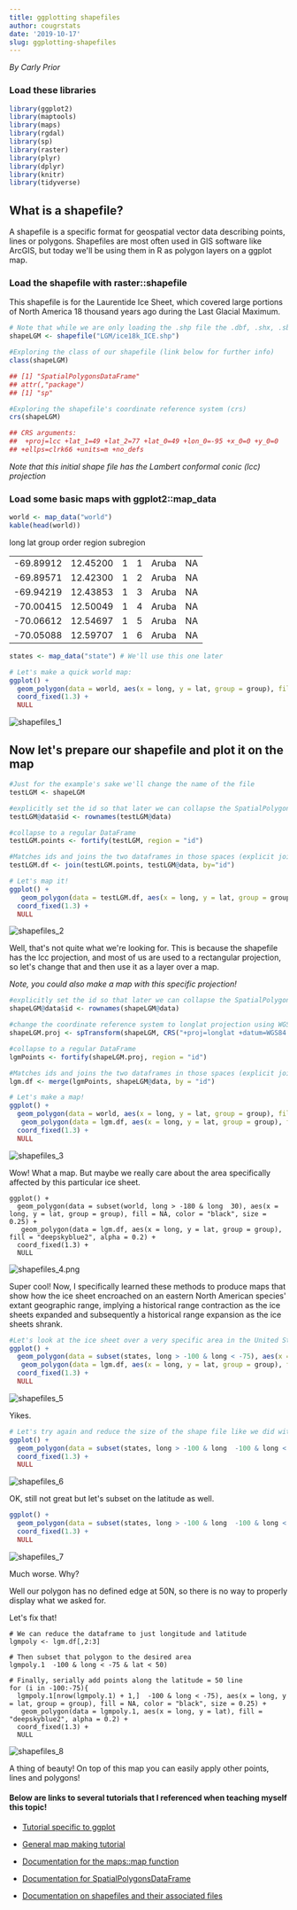 ```yaml
---
title: ggplotting shapefiles
author: cougrstats
date: '2019-10-17'
slug: ggplotting-shapefiles
---
```


_By Carly Prior_

### Load these libraries

```r
library(ggplot2)
library(maptools)
library(maps)
library(rgdal)
library(sp)
library(raster)
library(plyr)
library(dplyr)
library(knitr)
library(tidyverse)
```

## What is a shapefile?

A shapefile is a specific format for geospatial vector data describing points, lines or polygons. Shapefiles are most often used in GIS software like ArcGIS, but today we'll be using them in R as polygon layers on a ggplot map.

### Load the shapefile with raster::shapefile

This shapefile is for the Laurentide Ice Sheet, which covered large portions of North America 18 thousand years ago during the Last Glacial Maximum.

```r
# Note that while we are only loading the .shp file the .dbf, .shx, .sbn, .sbx, and .prj files all must be in the same folder as the .shp file to use the shapefile (more info in link below)
shapeLGM <- shapefile("LGM/ice18k_ICE.shp")

#Exploring the class of our shapefile (link below for further info)
class(shapeLGM)

## [1] "SpatialPolygonsDataFrame"
## attr(,"package")
## [1] "sp"

#Exploring the shapefile's coordinate reference system (crs)
crs(shapeLGM)

## CRS arguments:
##  +proj=lcc +lat_1=49 +lat_2=77 +lat_0=49 +lon_0=-95 +x_0=0 +y_0=0
## +ellps=clrk66 +units=m +no_defs
```

_Note that this initial shape file has the Lambert conformal conic (lcc) projection_

### Load some basic maps with ggplot2::map_data

```r
world <- map_data("world")
kable(head(world))
```

<table >

<tr >
long
lat
group
order
region
subregion
</tr>

<tbody >
<tr >

<td align="right" >-69.89912
</td>

<td align="right" >12.45200
</td>

<td align="right" >1
</td>

<td align="right" >1
</td>

<td align="left" >Aruba
</td>

<td align="left" >NA
</td>
</tr>
<tr >

<td align="right" >-69.89571
</td>

<td align="right" >12.42300
</td>

<td align="right" >1
</td>

<td align="right" >2
</td>

<td align="left" >Aruba
</td>

<td align="left" >NA
</td>
</tr>
<tr >

<td align="right" >-69.94219
</td>

<td align="right" >12.43853
</td>

<td align="right" >1
</td>

<td align="right" >3
</td>

<td align="left" >Aruba
</td>

<td align="left" >NA
</td>
</tr>
<tr >

<td align="right" >-70.00415
</td>

<td align="right" >12.50049
</td>

<td align="right" >1
</td>

<td align="right" >4
</td>

<td align="left" >Aruba
</td>

<td align="left" >NA
</td>
</tr>
<tr >

<td align="right" >-70.06612
</td>

<td align="right" >12.54697
</td>

<td align="right" >1
</td>

<td align="right" >5
</td>

<td align="left" >Aruba
</td>

<td align="left" >NA
</td>
</tr>
<tr >

<td align="right" >-70.05088
</td>

<td align="right" >12.59707
</td>

<td align="right" >1
</td>

<td align="right" >6
</td>

<td align="left" >Aruba
</td>

<td align="left" >NA
</td>
</tr>
</tbody>
</table>

```r
states <- map_data("state") # We'll use this one later

# Let's make a quick world map:
ggplot() +
  geom_polygon(data = world, aes(x = long, y = lat, group = group), fill = NA, color = "black", size = 0.25) +
  coord_fixed(1.3) +
  NULL
```

![shapefiles_1](https://cougrstats.files.wordpress.com/2019/10/shapefiles_1.png)

## Now let's prepare our shapefile and plot it on the map

```r
#Just for the example's sake we'll change the name of the file
testLGM <- shapeLGM

#explicitly set the id so that later we can collapse the SpatialPolygonsDataFrame into a regular DataFrame
testLGM@data$id <- rownames(testLGM@data)

#collapse to a regular DataFrame
testLGM.points <- fortify(testLGM, region = "id")

#Matches ids and joins the two dataframes in those spaces (explicit join)
testLGM.df <- join(testLGM.points, testLGM@data, by="id")

# Let's map it!
ggplot() +
   geom_polygon(data = testLGM.df, aes(x = long, y = lat, group = group), fill = "deepskyblue2", alpha = 0.2) +
  coord_fixed(1.3) +
  NULL
```

![shapefiles_2](https://cougrstats.files.wordpress.com/2019/10/shapefiles_2.png)

Well, that's not quite what we're looking for. This is because the shapefile has the lcc projection, and most of us are used to a rectangular projection, so let's change that and then use it as a layer over a map.

_Note, you could also make a map with this specific projection!_

```r
#explicitly set the id so that later we can collapse the SpatialPolygonsDataFrame into a regular DataFrame
shapeLGM@data$id <- rownames(shapeLGM@data)

#change the coordinate reference system to longlat projection using WGS84
shapeLGM.proj <- spTransform(shapeLGM, CRS("+proj=longlat +datum=WGS84 +no_defs +ellps=WGS84 +towgs84=0,0,0"))

#collapse to a regular DataFrame
lgmPoints <- fortify(shapeLGM.proj, region = "id")

#Matches ids and joins the two dataframes in those spaces (explicit join)
lgm.df <- merge(lgmPoints, shapeLGM@data, by = "id")

# Let's make a map!
ggplot() +
  geom_polygon(data = world, aes(x = long, y = lat, group = group), fill = NA, color = "black", size = 0.25) +
   geom_polygon(data = lgm.df, aes(x = long, y = lat, group = group), fill = "deepskyblue2", alpha = 0.2) +
  coord_fixed(1.3) +
  NULL
```

![shapefiles_3](https://cougrstats.files.wordpress.com/2019/10/shapefiles_3.png)

Wow! What a map. But maybe we really care about the area specifically affected by this particular ice sheet.

    ggplot() +
      geom_polygon(data = subset(world, long > -180 & long  30), aes(x = long, y = lat, group = group), fill = NA, color = "black", size = 0.25) +
       geom_polygon(data = lgm.df, aes(x = long, y = lat, group = group), fill = "deepskyblue2", alpha = 0.2) +
      coord_fixed(1.3) +
      NULL

![shapefiles_4.png](https://cougrstats.files.wordpress.com/2019/10/shapefiles_4.png)

Super cool! Now, I specifically learned these methods to produce maps that show how the ice sheet encroached on an eastern North American species' extant geographic range, implying a historical range contraction as the ice sheets expanded and subsequently a historical range expansion as the ice sheets shrank.

```r
#Let's look at the ice sheet over a very specific area in the United States
ggplot() +
  geom_polygon(data = subset(states, long > -100 & long < -75), aes(x = long, y = lat, group = group), fill = NA, color = "black", size = 0.25) +
   geom_polygon(data = lgm.df, aes(x = long, y = lat, group = group), fill = "deepskyblue2", alpha = 0.2) +
  coord_fixed(1.3) +
  NULL
```

![shapefiles_5](https://cougrstats.files.wordpress.com/2019/10/shapefiles_5.png)

Yikes.

```r
# Let's try again and reduce the size of the shape file like we did with the states object
ggplot() +
  geom_polygon(data = subset(states, long > -100 & long  -100 & long < -75), aes(x = long, y = lat, group = group), fill = "deepskyblue2", alpha = 0.2) +
  coord_fixed(1.3) +
  NULL
```

![shapefiles_6](https://cougrstats.files.wordpress.com/2019/10/shapefiles_6.png)

OK, still not great but let's subset on the latitude as well.

```r
ggplot() +
  geom_polygon(data = subset(states, long > -100 & long  -100 & long < -75 & lat < 50), aes(x = long, y = lat, group = group), fill = "deepskyblue2", alpha = 0.2) +
  coord_fixed(1.3) +
  NULL
```

![shapefiles_7](https://cougrstats.files.wordpress.com/2019/10/shapefiles_7.png)

Much worse. Why?

Well our polygon has no defined edge at 50N, so there is no way to properly display what we asked for.

Let's fix that!

    # We can reduce the dataframe to just longitude and latitude
    lgmpoly <- lgm.df[,2:3]

    # Then subset that polygon to the desired area
    lgmpoly.1  -100 & long < -75 & lat < 50)

    # Finally, serially add points along the latitude = 50 line
    for (i in -100:-75){
      lgmpoly.1[nrow(lgmpoly.1) + 1,]  -100 & long < -75), aes(x = long, y = lat, group = group), fill = NA, color = "black", size = 0.25) +
       geom_polygon(data = lgmpoly.1, aes(x = long, y = lat), fill = "deepskyblue2", alpha = 0.2) +
      coord_fixed(1.3) +
      NULL

![shapefiles_8](https://cougrstats.files.wordpress.com/2019/10/shapefiles_8.png)

A thing of beauty! On top of this map you can easily apply other points, lines and polygons!

#### Below are links to several tutorials that I referenced when teaching myself this topic!

  * [Tutorial specific to ggplot](https://github.com/tidyverse/ggplot2/wiki/plotting-polygon-shapefiles)

  * [General map making tutorial](https://eriqande.github.io/rep-res-web/lectures/making-maps-with-R.html)

  * [Documentation for the maps::map function](https://www.rdocumentation.org/packages/maps/versions/2.0-10/topics/map)

  * [Documentation for SpatialPolygonsDataFrame](https://www.rdocumentation.org/packages/sp/versions/1.3-1/topics/SpatialPolygonsDataFrame-class)

  * [Documentation on shapefiles and their associated files](https://en.wikipedia.org/wiki/Shapefile)
